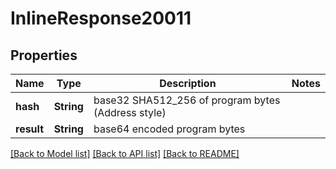 # InlineResponse20011

## Properties

Name | Type | Description | Notes
------------ | ------------- | ------------- | -------------
**hash** | **String** | base32 SHA512_256 of program bytes (Address style) | 
**result** | **String** | base64 encoded program bytes | 

[[Back to Model list]](../README.md#documentation-for-models) [[Back to API list]](../README.md#documentation-for-api-endpoints) [[Back to README]](../README.md)


